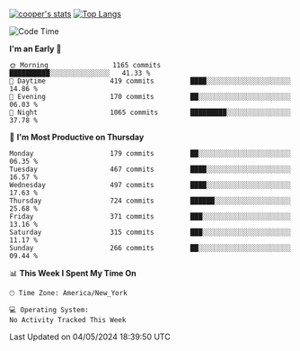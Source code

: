 [![cooper's stats](https://github-readme-stats-l2ak-km2n59e3j-coopjzs-projects.vercel.app/api?username=coopjz&count_private=true)](https://github.com/coopjz/github-readme-stats)
[![Top Langs](https://github-readme-stats-l2ak-km2n59e3j-coopjzs-projects.vercel.app/api/top-langs/?username=coopjz&count_private=true&langs_count=8&layout=compact&&hide=C)](https://github.com/coopjz/github-readme-stats)
<!--START_SECTION:waka-->
![Code Time](http://img.shields.io/badge/Code%20Time-36%20hrs%2016%20mins-blue)

**I'm an Early 🐤** 

```text
🌞 Morning                1165 commits        ██████████░░░░░░░░░░░░░░░   41.33 % 
🌆 Daytime                419 commits         ████░░░░░░░░░░░░░░░░░░░░░   14.86 % 
🌃 Evening                170 commits         ██░░░░░░░░░░░░░░░░░░░░░░░   06.03 % 
🌙 Night                  1065 commits        █████████░░░░░░░░░░░░░░░░   37.78 % 
```
📅 **I'm Most Productive on Thursday** 

```text
Monday                   179 commits         ██░░░░░░░░░░░░░░░░░░░░░░░   06.35 % 
Tuesday                  467 commits         ████░░░░░░░░░░░░░░░░░░░░░   16.57 % 
Wednesday                497 commits         ████░░░░░░░░░░░░░░░░░░░░░   17.63 % 
Thursday                 724 commits         ██████░░░░░░░░░░░░░░░░░░░   25.68 % 
Friday                   371 commits         ███░░░░░░░░░░░░░░░░░░░░░░   13.16 % 
Saturday                 315 commits         ███░░░░░░░░░░░░░░░░░░░░░░   11.17 % 
Sunday                   266 commits         ██░░░░░░░░░░░░░░░░░░░░░░░   09.44 % 
```


📊 **This Week I Spent My Time On** 

```text
🕑︎ Time Zone: America/New_York

💻 Operating System: 
No Activity Tracked This Week
```


 Last Updated on 04/05/2024 18:39:50 UTC
<!--END_SECTION:waka-->
